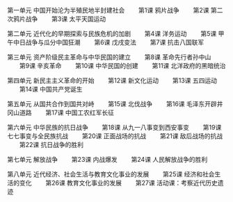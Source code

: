 第一单元 中国开始沦为半殖民地半封建社会
　　第1课 鸦片战争
　　第2课 第二次鸦片战争
　　第3课 太平天国运动

第二单元 近代化的早期探索与民族危机的加剧
　　第4课 洋务运动
　　第5课 甲午中日战争与瓜分中国狂潮
　　第6课 戊戌变法
　　第7课 抗击八国联军

第三单元 资产阶级民主革命与中华民国的建立
　　第8课 革命先行者孙中山
　　第9课 辛亥革命
　　第10课 中华民国的创建
　　第11课 北洋政府的黑暗统治

第四单元 新民主主义革命的开始
　　第12课 新文化运动
　　第13课 五四运动
　　第14课 中国共产党诞生

第五单元 从国共合作到国共对峙
　　第15课 北伐战争
　　第16课 毛泽东开辟井冈山道路
　　第17课 中国工农红军长征

第六单元 中华民族的抗日战争
　　第18课 从九一八事变到西安事变
　　第19课 七七事变与全民族抗战
　　第20课 正面战场的抗战
　　第21课 敌后战场的抗战
　　第22课 抗日战争的胜利

第七单元 解放战争
　　第23课 内战爆发
　　第24课 人民解放战争的胜利

第八单元 近代经济、社会生活与教育文化事业的发展
　　第25课 经济和社会生活的变化
　　第26课 教育文化事业的发展
　　第27课 活动课：考察近代历史遗迹


